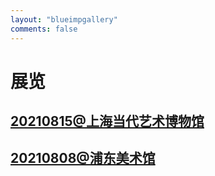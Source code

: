 ```yaml
---
layout: "blueimpgallery"
comments: false
---
```


# 展览

## [20210815@上海当代艺术博物馆](./20210815@上海当代艺术博物馆)

## [20210808@浦东美术馆](./20210808@浦东美术馆)

